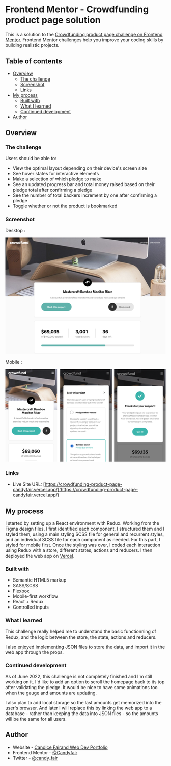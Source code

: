 # Frontend Mentor - Crowdfunding product page solution

This is a solution to the [Crowdfunding product page challenge on Frontend Mentor](https://www.frontendmentor.io/challenges/crowdfunding-product-page-7uvcZe7ZR). Frontend Mentor challenges help you improve your coding skills by building realistic projects.

## Table of contents

  - [Overview](#overview)
    - [The challenge](#the-challenge)
    - [Screenshot](#screenshot)
    - [Links](#links)
  - [My process](#my-process)
    - [Built with](#built-with)
    - [What I learned](#what-i-learned)
    - [Continued development](#continued-development)
  - [Author](#author)

## Overview

### The challenge

Users should be able to:

- View the optimal layout depending on their device's screen size
- See hover states for interactive elements
- Make a selection of which pledge to make
- See an updated progress bar and total money raised based on their pledge total after confirming a pledge
- See the number of total backers increment by one after confirming a pledge
- Toggle whether or not the product is bookmarked

### Screenshot

Desktop :

![Homepage](./src/assets/screenshots/img1.png)

Mobile :

![Mobile screenshots](./src/assets/screenshots/mobile.png)

### Links

- Live Site URL: [https://crowdfunding-product-page-candyfair.vercel.app/](https://crowdfunding-product-page-candyfair.vercel.app/)

## My process

I started by setting up a React environment with Redux. Working from the Figma design files, I first identified each component, I structured them and I styled them, using a main styling SCSS file for general and recurrent styles, and an individual SCSS file for each component as needed. For this part, I styled for mobile first. Once the styling was over, I coded each interaction using Redux  with a store, different states, actions and reducers. I then deployed the web app on [Vercel](https://vercel.com).

### Built with

- Semantic HTML5 markup
- SASS/SCSS
- Flexbox
- Mobile-first workflow
- React + Redux
- Controlled inputs

### What I learned

This challenge really helped me to understand the basic functionning of Redux, and the logic between the store, the state, actions and reducers.

I also enjoyed implementing JSON files to store the data, and import it in the web app through the props.

### Continued development

As of June 2022, this challenge is not completely finished and I'm still working on it. I'd like to add an option to scroll the homepage back to its top after validating the pledge. It would be nice to have some animations too when the gauge and amounts are updating.

I also plan to add local storage so the last amounts get memorized into the user's browser. And later I will replace this by linking the web app to a database - rather than keeping the data into JSON files - so the amounts will be the same for all users.

## Author

- Website - [Candice Fairand Web Dev Portfolio](https://www.candicefairand.com)
- Frontend Mentor - [@Candyfair](https://www.frontendmentor.io/profile/Candyfair)
- Twitter - [@candy_fair](https://twitter.com/candy_fair)
